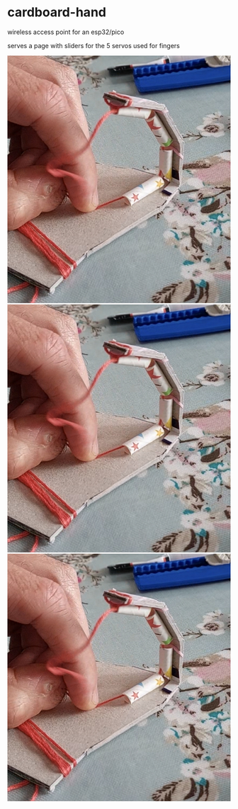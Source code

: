# cardboard-hand

wireless access point for an esp32/pico

serves a page with sliders for the 5 servos used for fingers

![construction pic](./images/hand.jpg)
![construction pic](./images/hand.jpg)
![construction pic](./images/hand.jpg)


